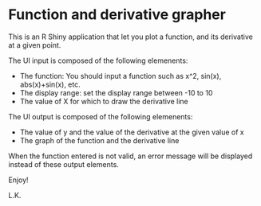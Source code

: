 Function and derivative grapher
===

This is an R Shiny application that let you plot a function, and its derivative at a given point.

The UI input is composed of the following elemenents:
- The function: You should input a function such as x^2, sin(x), abs(x)+sin(x), etc.
- The display range: set the display range between -10 to 10
- The value of X for which to draw the derivative line

The UI output is composed of the following elemenents:
- The value of y and the value of the derivative at the given value of x
- The graph of the function and the derivative line

When the function entered is not valid, an error message will be displayed instead of these output elements.

Enjoy!

L.K.
